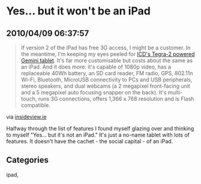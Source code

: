 # Yes... but it won't be an iPad
## 2010/04/09 06:37:57 

<div class="posterous_bookmarklet_entry">
  <blockquote class="posterous_long_quote">If version 2 of the iPad has free 3G access, I might be a customer. In the meantime, I'm keeping my eyes peeled for <a href="http://www.engadget.com/2010/04/06/icds-tegra-2-powered-gemini-is-the-most-feature-complete-tablet/">ICD's Tegra-2 powered Gemini tablet</a>. It's far more customisable but costs about the same as an iPad. And it does more: it's capable of 1080p video, has a replaceable 40Wh battery, an SD card reader, FM radio, GPS, 802.11n Wi-Fi, Bluetooth, MicroUSB connectivity to PCs and USB peripherals, stereo speakers, and dual webcams (a 2 megapixel front-facing unit and a 5 megapixel auto focusing snapper on the back). It's multi-touch, runs 3G connections, offers 1,366 x 768 resolution and is Flash compatible.</blockquote>

<div class="posterous_quote_citation">via <a href="http://www.insideview.ie/irisheyes/2010/04/reblog-from-pat-phelan-pat-phelan-bits-bytes-and-telecoms.html">insideview.ie</a></div>
<p>Halfway through the list of features I found myself glazing over and thinking to myself "Yes... but it's not an iPad." It's just a no-name tablet with lots of features. It doesn't have the cachet - the social capital - of an iPad.</p></div>

## Categories
ipad, 